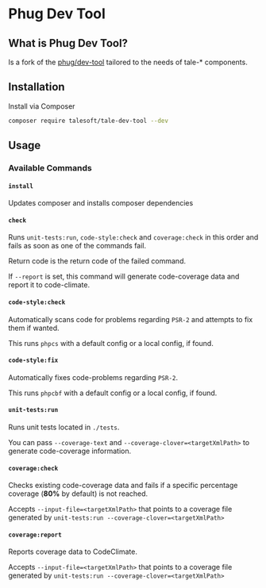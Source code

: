 
Phug Dev Tool
=============

What is Phug Dev Tool?
----------------------

Is a fork of the [phug/dev-tool](https://github.com/phug-php/dev-tool) tailored to the needs of tale-* components.

Installation
------------

Install via Composer

```bash
composer require talesoft/tale-dev-tool --dev
```

Usage
-----

### Available Commands

#### `install`

Updates composer and installs composer dependencies

#### `check`

Runs `unit-tests:run`, `code-style:check` and `coverage:check` in this order and fails as soon as one of the commands fail.

Return code is the return code of the failed command.

If `--report` is set, this command will generate code-coverage data and report it to code-climate.

#### `code-style:check`

Automatically scans code for problems regarding `PSR-2` and attempts to fix them if wanted.

This runs `phpcs` with a default config or a local config, if found.

#### `code-style:fix`

Automatically fixes code-problems regarding `PSR-2`.

This runs `phpcbf` with a default config or a local config, if found.

#### `unit-tests:run`

Runs unit tests located in `./tests`.

You can pass `--coverage-text` and `--coverage-clover=<targetXmlPath>` to generate code-coverage information.

#### `coverage:check`

Checks existing code-coverage data and fails if a specific percentage coverage (**80%** by default) is not reached.

Accepts `--input-file=<targetXmlPath>` that points to a coverage file generated by `unit-tests:run --coverage-clover=<targetXmlPath>`

#### `coverage:report`

Reports coverage data to CodeClimate.

Accepts `--input-file=<targetXmlPath>` that points to a coverage file generated by `unit-tests:run --coverage-clover=<targetXmlPath>`
